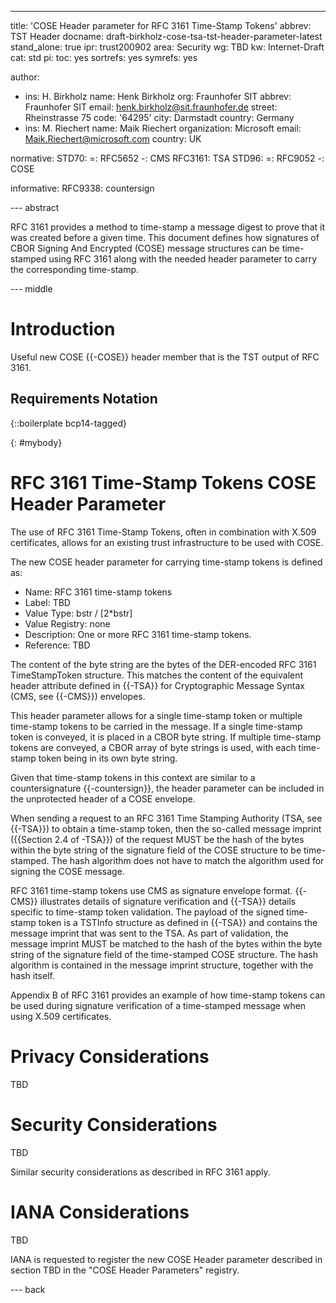 ---
title: 'COSE Header parameter for RFC 3161 Time-Stamp Tokens'
abbrev: TST Header
docname: draft-birkholz-cose-tsa-tst-header-parameter-latest
stand_alone: true
ipr: trust200902
area: Security
wg: TBD
kw: Internet-Draft
cat: std
pi:
  toc: yes
  sortrefs: yes
  symrefs: yes

author:
- ins: H. Birkholz
  name: Henk Birkholz
  org: Fraunhofer SIT
  abbrev: Fraunhofer SIT
  email: henk.birkholz@sit.fraunhofer.de
  street: Rheinstrasse 75
  code: '64295'
  city: Darmstadt
  country: Germany
- ins: M. Riechert
  name: Maik Riechert
  organization: Microsoft
  email: Maik.Riechert@microsoft.com
  country: UK

normative:
  STD70:
    =: RFC5652
    -: CMS
  RFC3161: TSA
  STD96:
    =: RFC9052
    -: COSE

informative:
  RFC9338: countersign

--- abstract

RFC 3161 provides a method to time-stamp a message digest to prove that it was created before a given time. This document defines how signatures of CBOR Signing And Encrypted (COSE) message structures can be time-stamped using RFC 3161 along with the needed header parameter to carry the corresponding time-stamp.

--- middle

# Introduction

Useful new COSE {{-COSE}} header member that is the TST output of RFC 3161.

## Requirements Notation

{::boilerplate bcp14-tagged}

{: #mybody}

# RFC 3161 Time-Stamp Tokens COSE Header Parameter

The use of RFC 3161 Time-Stamp Tokens, often in combination with X.509 certificates, allows for an existing trust infrastructure to be used with COSE.

The new COSE header parameter for carrying time-stamp tokens is defined as:

* Name: RFC 3161 time-stamp tokens
* Label: TBD
* Value Type: bstr / [2*bstr]
* Value Registry: none
* Description: One or more RFC 3161 time-stamp tokens.
* Reference: TBD

The content of the byte string are the bytes of the DER-encoded RFC 3161 TimeStampToken structure. This matches the content of the equivalent header attribute defined in {{-TSA}} for Cryptographic Message Syntax (CMS, see {{-CMS}}) envelopes.

This header parameter allows for a single time-stamp token or multiple time-stamp tokens to be carried in the message. If a single time-stamp token is conveyed, it is placed in a CBOR byte string. If multiple time-stamp tokens are conveyed, a CBOR array of byte strings is used, with each time-stamp token being in its own byte string.

Given that time-stamp tokens in this context are similar to a countersignature {{-countersign}}, the header parameter can be included in the unprotected header of a COSE envelope.

When sending a request to an RFC 3161 Time Stamping Authority (TSA, see {{-TSA}}) to obtain a time-stamp token, then the so-called message imprint ({{Section 2.4 of -TSA}}) of the request MUST be the hash of the bytes within the byte string of the signature field of the COSE structure to be time-stamped. The hash algorithm does not have to match the algorithm used for signing the COSE message.

RFC 3161 time-stamp tokens use CMS as signature envelope format. {{-CMS}} illustrates details of signature verification and {{-TSA}} details specific to time-stamp token validation. The payload of the signed time-stamp token is a TSTInfo structure as defined in {{-TSA}} and contains the message imprint that was sent to the TSA. As part of validation, the message imprint MUST be matched to the hash of the bytes within the byte string of the signature field of the time-stamped COSE structure. The hash algorithm is contained in the message imprint structure, together with the hash itself.

Appendix B of RFC 3161 provides an example of how time-stamp tokens can be used during signature verification of a time-stamped message when using X.509 certificates.

# Privacy Considerations

TBD

# Security Considerations

TBD

Similar security considerations as described in RFC 3161 apply.

# IANA Considerations

TBD

IANA is requested to register the new COSE Header parameter described in section TBD in the "COSE Header Parameters" registry.

--- back

